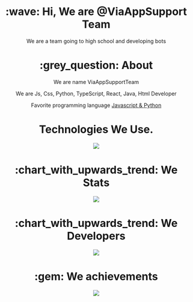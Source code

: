 <div align="center">
<h1> :wave: Hi, We are @ViaAppSupport Team </h1>
<p> We are a team going to high school and developing bots </p>
  
<h1> :grey_question: About </h1>
  <p>  We are name ViaAppSupportTeam </p>
  <p>  We are Js, Css, Python, TypeScript, React, Java, Html Developer </p>
  <p>  Favorite programming language <a href="https://tr.wikipedia.org/wiki/JavaScript"> Javascript & <a href="https://tr.wikipedia.org/wiki/Python"> Python </a> </p>


<h1> Technologies We Use. </h1>
<img src="https://skillicons.dev/icons?i=js,ts,py,cs,react,nodejs,mongodb,html,css,vscode,discord,atom,sublimetext&theme=dark" />

<h1> :chart_with_upwards_trend: We Stats </h1>
<img src="https://github-readme-stats.vercel.app/api?username=ViaAppSupport&show_icons=true&theme=white" />

<h1> :chart_with_upwards_trend: We Developers </h1>
<img src="https://luppufy.onrender.com/996413007116640327">

<h1> :gem: We achievements </h1>
<img src="https://github-profile-trophy.vercel.app/?username=ViaAppSupport&theme=onewhite" />
